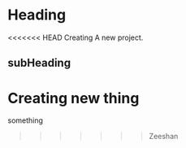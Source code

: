 # Heading
<<<<<<< HEAD
Creating A new project.
## subHeading
Creating new thing
=======
something
>>>>>>> Zeeshan
